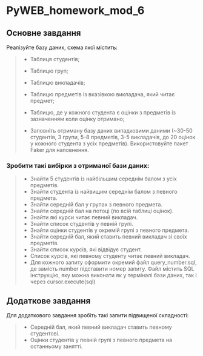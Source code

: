 # PyWEB_homework_mod_6
## Основне завдання
Реалізуйте базу даних, схема якої містить:

> - Таблиця студентів;
> * Таблицю груп;
> + Таблицю викладачів;
> - Таблицю предметів із вказівкою викладача, який читає предмет;
> * Таблицю, де у кожного студента є оцінки з предметів із зазначенням коли оцінку отримано;
> + Заповніть отриману базу даних випадковими даними (~30-50 студентів, 3 групи, 5-8 предметів, 3-5 викладачів, до 20 оцінок 
    у кожного студента з усіх предметів). Використовуйте пакет Faker для наповнення.

### Зробити такі вибірки з отриманої бази даних:

> * Знайти 5 студентів із найбільшим середнім балом з усіх предметів.
> * Знайти студента із найвищим середнім балом з певного предмета.
> * Знайти середній бал у групах з певного предмета.
> * Знайти середній бал на потоці (по всій таблиці оцінок).
> * Знайти які курси читає певний викладач.
> * Знайти список студентів у певній групі.
> * Знайти оцінки студентів у окремій групі з певного предмета.
> * Знайти середній бал, який ставить певний викладач зі своїх предметів.
> * Знайти список курсів, які відвідує студент.
> * Список курсів, які певному студенту читає певний викладач.
> * Для кожного запиту оформити окремий файл query_number.sql, де замість number підставити номер запиту. Файл містить SQL інструкцію, яку можна виконати як у терміналі бази даних, так і через cursor.execute(sql)

## Додаткове завдання
Для додаткового завдання зробіть такі запити підвищеної складності:

> * Середній бал, який певний викладач ставить певному студентові.
> * Оцінки студентів у певній групі з певного предмета на останньому занятті.
